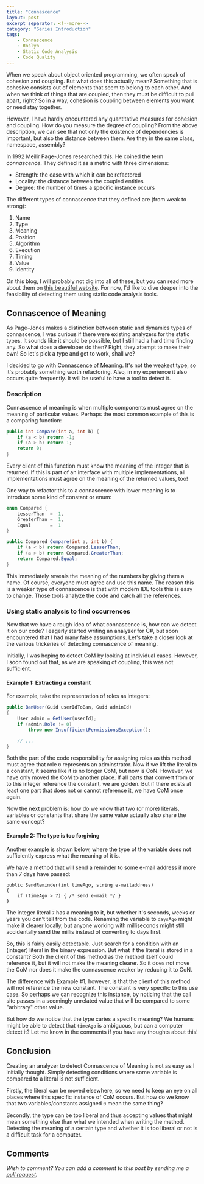 ```yaml
---
title: "Connascence"
layout: post
excerpt_separator: <!--more-->
category: "Series Introduction"
tags:
    - Connascence
    - Roslyn
    - Static Code Analysis
    - Code Quality
---
```


When we speak about object oriented programming, we often speak of
cohesion and coupling. But what does this actually mean? Something
that is cohesive consists out of elements that seem to belong to
each other. And when we think of things that are coupled, then
they must be difficult to pull apart, right? So in a way, cohesion
is coupling between elements you want or need stay together.

However, I have hardly encountered any quantitative measures for
cohesion and coupling. How do you measure the degree of coupling?
From the above description, we can see that not only the existence
of dependencies is important, but also the distance between them.
Are they in the same class, namespace, assembly?

<!--more-->

In 1992 Meilir Page-Jones researched this. He coined the term
_connascence_. They defined it as a metric with three dimensions:

* Strength: the ease with which it can be refactored
* Locality: the distance between the coupled entities
* Degree: the number of times a specific instance occurs

The different types of connascence that they defined are (from
weak to strong):

1. Name
2. Type
3. Meaning
4. Position
5. Algorithm
6. Execution
7. Timing
8. Value
9. Identity

On this blog, I will probably not dig into all of these, but you
can read more about them on [this beautiful website](https://connascence.io).
For now, I'd like to dive deeper into the feasibility of detecting
them using static code analysis tools.

## Connascence of Meaning
As Page-Jones makes a distinction between static and dynamics types
of connascence, I was curious if there were existing analyzers for
the static types. It sounds like it should be possible, but I still
had a hard time finding any. So what does a developer do then?
Right, they attempt to make their own! So let's pick a type and get
to work, shall we?

I decided to go with [Connascence of Meaning](https://connascence.io/meaning.html).
It's not the weakest type, so it's probably something worth
refactoring. Also, in my experience it also occurs quite
frequently. It will be useful to have a tool to detect it.

### Description
Connascence of meaning is when multiple components must agree on
the meaning of particular values. Perhaps the most common example
of this is a comparing function:

```csharp
public int Compare(int a, int b) {
    if (a < b) return -1;
    if (a > b) return 1;
    return 0;
}
```

Every client of this function must know the meaning of the integer
that is returned. If this is part of an interface with multiple
implementations, all implementations must agree on the meaning of
the returned values, too!

One way to refactor this to a connascence with lower meaning is to
introduce some kind of constant or enum:

```csharp
enum Compared {
    LesserThan  = -1,
    GreaterThan =  1,
    Equal       =  1
}

public Compared Compare(int a, int b) {
    if (a < b) return Compared.LesserThan;
    if (a > b) return Compared.GreaterThan;
    return Compared.Equal;
}
```

This immediately reveals the meaning of the numbers by giving them
a name. Of course, everyone must agree and use this name. The
reason this is a weaker type of connascence is that with modern
IDE tools this is easy to change. Those tools analyze the code and
catch all the references.

### Using static analysis to find occurrences
Now that we have a rough idea of what connascence is, how can we
detect it on our code? I eagerly started writing an analyzer for
C#, but soon encountered that I had many false assumptions. Let's
take a closer look at the various trickeries of detecting
connascence of meaning.

Initially, I was hoping to detect CoM by looking at individual
cases. However, I soon found out that, as we are speaking of
coupling, this was not sufficient.

#### Example 1: Extracting a constant
For example, take the representation of roles as integers:

```csharp
public BanUser(Guid userIdToBan, Guid adminId)
{
    User admin = GetUser(userId);
    if (admin.Role != 0)
        throw new InsufficientPermissionsException();

    // ...
}
```

Both the part of the code responsibility for assigning roles
as this method must agree that role `0` represents an
adminstrator. Now if we lift the literal to a constant, it seems
like it is no longer CoM, but now is CoN. However, we have only
moved the CoM to another place. If all parts that convert from or
to this integer reference the constant, we are golden. But if
there exists at least one part that does not or cannot reference
it, we have CoM once again.

Now the next problem is: how do we know that two (or more)
literals, variables or constants that share the same value
actually also share the same concept?

#### Example 2: The type is too forgiving
Another example is shown below, where the type of the variable
does not sufficiently express what the meaning of it is.

We have a method that will send a reminder to some e-mail address
if more than 7 days have passed:

```
public SendReminder(int timeAgo, string e-mailaddress)
{
    if (timeAgo > 7) { /* send e-mail */ }
}
```

The integer literal `7` has a meaning to it, but whether it's
seconds, weeks or years you can't tell from the code. Renaming the
variable to `daysAgo` might make it clearer locally, but anyone
working with milliseconds might still accidentally send the millis
instead of converting to days first.

So, this is fairly easily detectable. Just search for a condition
with an (integer) literal in the binary expression. But what if
the literal is stored in a constant? Both the client of this
method as the method itself could reference it, but it will not
make the meaning clearer. So it does not move the CoM nor does it
make the connascence weaker by reducing it to CoN.

The difference with Example #1, however, is that the client of this
method will not reference the new constant. The constant is very
specific to this use case. So perhaps we can recognize this
instance, by noticing that the call site passes in a seemingly
unrelated value that will be compared to some "arbitrary" other
value.

But how do we notice that the type caries a specific
meaning? We humans might be able to detect that `timeAgo` is
ambiguous, but can a computer detect it? Let me know in the
comments if you have any thoughts about this!

## Conclusion
Creating an analyzer to detect Connascence of Meaning is not as
easy as I initially thought. Simply detecting conditions where
some variable is compared to a literal is not sufficient.

Firstly, the literal can be moved elsewhere, so we need to keep an
eye on all places where this specific instance of CoM occurs. But
how do we know that two variables/constants assigned `0` mean the
same thing?

Secondly, the type can be too liberal and thus accepting values
that might mean something else than what we intended when writing
the method. Detecting the meaning of a certain type and whether it
is too liberal or not is a difficult task for a computer.

## Comments
_Wish to comment? You can add a comment to this post by sending me a [pull request](https://github.com/janssen-io/janssen-io.github.io#readme)._
